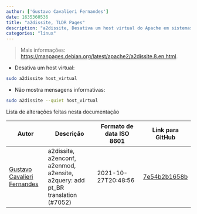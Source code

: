```yaml
---
author: ['Gustavo Cavalieri Fernandes']
date: 1635360536
title: "a2dissite, TLDR Pages"
description: "a2dissite, Desativa um host virtual do Apache em sistemas operacionais baseados no Debian."
categories: "linux"
---
```

> Mais informações: <https://manpages.debian.org/latest/apache2/a2dissite.8.en.html>.

- Desativa um host virtual:

```bash
sudo a2dissite host_virtual
```

- Não mostra mensagens informativas:

```bash
sudo a2dissite --quiet host_virtual
```
Lista de alterações feitas nesta documentação


Autor | Descrição | Formato de data ISO 8601 | Link para GitHub
------|-----|-----|-----
[Gustavo Cavalieri Fernandes](mailto:gugacavalieri@gmail.com) | a2dissite, a2enconf, a2enmod, a2ensite, a2query: add pt_BR translation (#7052) | 2021-10-27T20:48:56 | [7e54b2b1658b](https://github.com/tldr-pages/tldr/commit/7e54b2b1658b731c7948f9dfb7246bbd37a80980)

